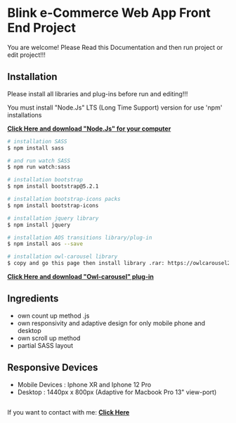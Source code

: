 # Blink e-Commerce Web App Front End Project

You are welcome! Please Read this Documentation and then run project or edit project!!!

## Installation

Please install all libraries and plug-ins before run and editing!!!

You must install "Node.Js" LTS (Long Time Support) version for use 'npm' installations

[**Click Here and download "Node.Js" for your computer**](https://nodejs.org/en/download/)

```bash
# installation SASS
$ npm install sass

# and run watch SASS
$ npm run watch:sass

# installation bootstrap
$ npm install bootstrap@5.2.1

# installation bootstrap-icons packs
$ npm install bootstrap-icons

# installation jquery library
$ npm install jquery

# installation AOS transitions library/plug-in
$ npm install aos --save

# installation owl-carousel library
$ copy and go this page then install library .rar: https://owlcarousel2.github.io/OwlCarousel2/index.html
```

[**Click Here and download "Owl-carousel" plug-in**](https://owlcarousel2.github.io/OwlCarousel2/index.html)

## Ingredients

- own count up method .js
- own responsivity and adaptive design for only mobile phone and desktop
- own scroll up method
- partial SASS layout

## Responsive Devices

- Mobile Devices : Iphone XR and Iphone 12 Pro
- Desktop : 1440px x 800px (Adaptive for Macbook Pro 13" view-port)

##

If you want to contact with me: [**Click Here**](https://bio.link/nurxanmasimzade/)

##
